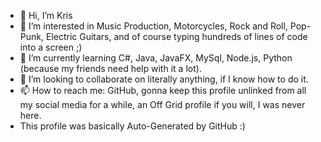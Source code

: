 - 👋 Hi, I’m Kris
- 👀 I’m interested in Music Production, Motorcycles, Rock and Roll, Pop-Punk, Electric Guitars, and of course typing hundreds of lines of code into a screen ;)
- 🌱 I’m currently learning C#, Java, JavaFX, MySql, Node.js, Python (because my friends need help with it a lot).
- 💞️ I’m looking to collaborate on literally anything, if I know how to do it.
- 📫 How to reach me: GitHub, gonna keep this profile unlinked from all my social media for a while, an Off Grid profile if you will, I was never here.
- This profile was basically Auto-Generated by GitHub :)

<!---
NoGodUpHereOnlyDoge/NoGodUpHereOnlyDoge is a ✨ special ✨ repository because its `README.md` (this file) appears on your GitHub profile.
You can click the Preview link to take a look at your changes.
--->
